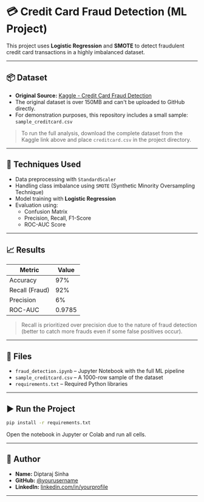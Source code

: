 
# 💳 Credit Card Fraud Detection (ML Project)

This project uses **Logistic Regression** and **SMOTE** to detect fraudulent credit card transactions in a highly imbalanced dataset.

---

## 📦 Dataset

- **Original Source:** [Kaggle - Credit Card Fraud Detection](https://www.kaggle.com/datasets/mlg-ulb/creditcardfraud)
- The original dataset is over 150MB and can't be uploaded to GitHub directly.
- For demonstration purposes, this repository includes a small sample: `sample_creditcard.csv`

> To run the full analysis, download the complete dataset from the Kaggle link above and place `creditcard.csv` in the project directory.

---

## 🧠 Techniques Used

- Data preprocessing with `StandardScaler`
- Handling class imbalance using `SMOTE` (Synthetic Minority Oversampling Technique)
- Model training with **Logistic Regression**
- Evaluation using:
  - Confusion Matrix
  - Precision, Recall, F1-Score
  - ROC-AUC Score

---

## 📈 Results

| Metric         | Value     |
|----------------|-----------|
| Accuracy       | 97%       |
| Recall (Fraud) | 92%       |
| Precision      | 6%        |
| ROC-AUC        | 0.9785    |

> Recall is prioritized over precision due to the nature of fraud detection (better to catch more frauds even if some false positives occur).

---

## 📁 Files

- `fraud_detection.ipynb` – Jupyter Notebook with the full ML pipeline
- `sample_creditcard.csv` – A 1000-row sample of the dataset
- `requirements.txt` – Required Python libraries

---

## ▶️ Run the Project

```bash
pip install -r requirements.txt
```

Open the notebook in Jupyter or Colab and run all cells.

---

## 🧠 Author

- **Name:** Diptaraj Sinha  
- **GitHub:** [@yourusername](https://github.com/DiptarajSinha)  
- **LinkedIn:** [linkedin.com/in/yourprofile](https://linkedin.com/in/diptaraj-sinha-b2270b256)

---
